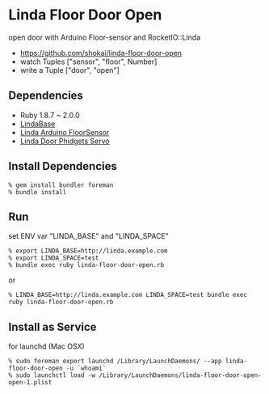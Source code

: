 Linda Floor Door Open
=====================
open door with Arduino Floor-sensor and RocketIO::Linda

- https://github.com/shokai/linda-floor-door-open
- watch Tuples ["sensor", "floor", Number]
- write a Tuple ["door", "open"]

Dependencies
------------
- Ruby 1.8.7 ~ 2.0.0
- [LindaBase](https://github.com/shokai/linda-base)
- [Linda Arduino FloorSensor](https://github.com/shokai/linda-arduino-floorsensor)
- [Linda Door Phidgets Servo](https://github.com/shokai/linda-door-phidgets-servo)


Install Dependencies
--------------------

    % gem install bundler foreman
    % bundle install


Run
---

set ENV var "LINDA_BASE" and "LINDA_SPACE"

    % export LINDA_BASE=http://linda.example.com
    % export LINDA_SPACE=test
    % bundle exec ruby linda-floor-door-open.rb

or

    % LINDA_BASE=http://linda.example.com LINDA_SPACE=test bundle exec ruby linda-floor-door-open.rb


Install as Service
------------------

for launchd (Mac OSX)

    % sudo foreman export launchd /Library/LaunchDaemons/ --app linda-floor-door-open -u `whoami`
    % sudo launchctl load -w /Library/LaunchDaemons/linda-floor-door-open-open-1.plist
